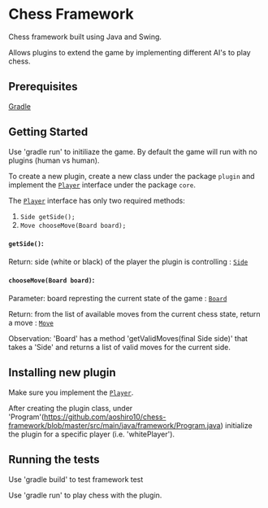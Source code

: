 # Chess Framework

Chess framework built using Java and Swing. 

Allows plugins to extend the game by implementing different AI's to play chess. 

## Prerequisites

[Gradle](https://gradle.org/install/)

## Getting Started

Use 'gradle run' to initiliaze the game. By default the game will run with no plugins (human vs human). 

To create a new plugin, create a new class under the package `plugin` and implement the [`Player`](https://github.com/aoshiro10/chess-framework/blob/master/src/main/java/framework/core/Player.java) interface under the package `core`.

The [`Player`](https://github.com/aoshiro10/chess-framework/blob/master/src/main/java/framework/core/Player.java) interface has only two required methods: 
1. `Side getSide();`
2. `Move chooseMove(Board board);`

#### `getSide()`:

Return: side (white or black) of the player the plugin is controlling : [`Side`](https://github.com/aoshiro10/chess-framework/blob/master/src/main/java/framework/core/Side.java)

#### `chooseMove(Board board)`:

Parameter: board represting the current state of the game : [`Board`](https://github.com/aoshiro10/chess-framework/blob/master/src/main/java/framework/core/Board.java)

Return: from the list of available moves from the current chess state, return a move : [`Move`](https://github.com/aoshiro10/chess-framework/blob/master/src/main/java/framework/core/Move.java)

Observation: 'Board' has a method 'getValidMoves(final Side side)' that takes a 'Side' and returns a list of valid moves for the current side.

## Installing new plugin

Make sure you implement the [`Player`](https://github.com/aoshiro10/chess-framework/blob/master/src/main/java/framework/core/Player.java).

After creating the plugin class, under 'Program'(https://github.com/aoshiro10/chess-framework/blob/master/src/main/java/framework/Program.java) initialize the plugin for a specific player (i.e. 'whitePlayer').

## Running the tests

Use 'gradle build' to test framework test

Use 'gradle run' to play chess with the plugin. 

